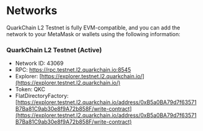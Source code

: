 # Networks

QuarkChain L2 Testnet is fully EVM-compatible, and you can add the network to your MetaMask or wallets using the following information:

### QuarkChain L2 Testnet (Active)

* Network ID: 43069
* RPC: https://rpc.testnet.l2.quarkchain.io:8545
* Explorer: [https://explorer.testnet.l2.quarkchain.io/](https://explorer.testnet.l2.quarkchain.io/)
* Token: QKC
* FlatDirectoryFactory: [https://explorer.testnet.l2.quarkchain.io/address/0xB5a0BA79d7f63571B7Ba81C9ab30e8f9A72b858F/write-contract](https://explorer.testnet.l2.quarkchain.io/address/0xB5a0BA79d7f63571B7Ba81C9ab30e8f9A72b858F/write-contract)

